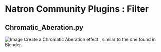 # Natron Community Plugins : Filter

## Chromatic_Aberation.py 
![Image](../Chromatic_Aberation_screenshot.png?raw=true)
Create a Chromatic Aberation effect , similar to the one found in Blender.
